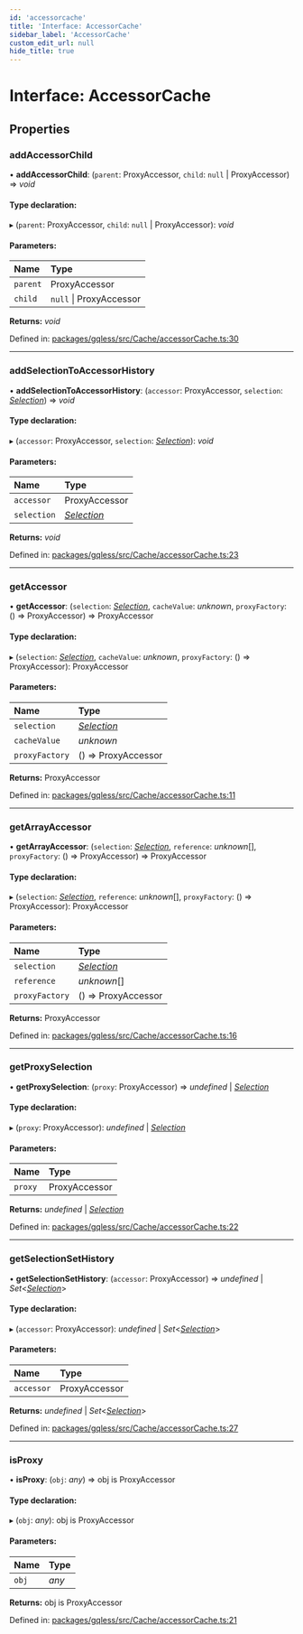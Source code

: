 ```yaml
---
id: 'accessorcache'
title: 'Interface: AccessorCache'
sidebar_label: 'AccessorCache'
custom_edit_url: null
hide_title: true
---
```


# Interface: AccessorCache

## Properties

### addAccessorChild

• **addAccessorChild**: (`parent`: ProxyAccessor, `child`: `null` \| ProxyAccessor) => _void_

#### Type declaration:

▸ (`parent`: ProxyAccessor, `child`: `null` \| ProxyAccessor): _void_

#### Parameters:

| Name     | Type                    |
| :------- | :---------------------- |
| `parent` | ProxyAccessor           |
| `child`  | `null` \| ProxyAccessor |

**Returns:** _void_

Defined in: [packages/gqless/src/Cache/accessorCache.ts:30](https://github.com/gqless/gqless/blob/master/packages/gqless/src/Cache/accessorCache.ts#L30)

---

### addSelectionToAccessorHistory

• **addSelectionToAccessorHistory**: (`accessor`: ProxyAccessor, `selection`: [_Selection_](../classes/selection.md)) => _void_

#### Type declaration:

▸ (`accessor`: ProxyAccessor, `selection`: [_Selection_](../classes/selection.md)): _void_

#### Parameters:

| Name        | Type                                   |
| :---------- | :------------------------------------- |
| `accessor`  | ProxyAccessor                          |
| `selection` | [_Selection_](../classes/selection.md) |

**Returns:** _void_

Defined in: [packages/gqless/src/Cache/accessorCache.ts:23](https://github.com/gqless/gqless/blob/master/packages/gqless/src/Cache/accessorCache.ts#L23)

---

### getAccessor

• **getAccessor**: (`selection`: [_Selection_](../classes/selection.md), `cacheValue`: _unknown_, `proxyFactory`: () => ProxyAccessor) => ProxyAccessor

#### Type declaration:

▸ (`selection`: [_Selection_](../classes/selection.md), `cacheValue`: _unknown_, `proxyFactory`: () => ProxyAccessor): ProxyAccessor

#### Parameters:

| Name           | Type                                   |
| :------------- | :------------------------------------- |
| `selection`    | [_Selection_](../classes/selection.md) |
| `cacheValue`   | _unknown_                              |
| `proxyFactory` | () => ProxyAccessor                    |

**Returns:** ProxyAccessor

Defined in: [packages/gqless/src/Cache/accessorCache.ts:11](https://github.com/gqless/gqless/blob/master/packages/gqless/src/Cache/accessorCache.ts#L11)

---

### getArrayAccessor

• **getArrayAccessor**: (`selection`: [_Selection_](../classes/selection.md), `reference`: _unknown_[], `proxyFactory`: () => ProxyAccessor) => ProxyAccessor

#### Type declaration:

▸ (`selection`: [_Selection_](../classes/selection.md), `reference`: _unknown_[], `proxyFactory`: () => ProxyAccessor): ProxyAccessor

#### Parameters:

| Name           | Type                                   |
| :------------- | :------------------------------------- |
| `selection`    | [_Selection_](../classes/selection.md) |
| `reference`    | _unknown_[]                            |
| `proxyFactory` | () => ProxyAccessor                    |

**Returns:** ProxyAccessor

Defined in: [packages/gqless/src/Cache/accessorCache.ts:16](https://github.com/gqless/gqless/blob/master/packages/gqless/src/Cache/accessorCache.ts#L16)

---

### getProxySelection

• **getProxySelection**: (`proxy`: ProxyAccessor) => _undefined_ \| [_Selection_](../classes/selection.md)

#### Type declaration:

▸ (`proxy`: ProxyAccessor): _undefined_ \| [_Selection_](../classes/selection.md)

#### Parameters:

| Name    | Type          |
| :------ | :------------ |
| `proxy` | ProxyAccessor |

**Returns:** _undefined_ \| [_Selection_](../classes/selection.md)

Defined in: [packages/gqless/src/Cache/accessorCache.ts:22](https://github.com/gqless/gqless/blob/master/packages/gqless/src/Cache/accessorCache.ts#L22)

---

### getSelectionSetHistory

• **getSelectionSetHistory**: (`accessor`: ProxyAccessor) => _undefined_ \| _Set_<[_Selection_](../classes/selection.md)\>

#### Type declaration:

▸ (`accessor`: ProxyAccessor): _undefined_ \| _Set_<[_Selection_](../classes/selection.md)\>

#### Parameters:

| Name       | Type          |
| :--------- | :------------ |
| `accessor` | ProxyAccessor |

**Returns:** _undefined_ \| _Set_<[_Selection_](../classes/selection.md)\>

Defined in: [packages/gqless/src/Cache/accessorCache.ts:27](https://github.com/gqless/gqless/blob/master/packages/gqless/src/Cache/accessorCache.ts#L27)

---

### isProxy

• **isProxy**: (`obj`: _any_) => obj is ProxyAccessor

#### Type declaration:

▸ (`obj`: _any_): obj is ProxyAccessor

#### Parameters:

| Name  | Type  |
| :---- | :---- |
| `obj` | _any_ |

**Returns:** obj is ProxyAccessor

Defined in: [packages/gqless/src/Cache/accessorCache.ts:21](https://github.com/gqless/gqless/blob/master/packages/gqless/src/Cache/accessorCache.ts#L21)
